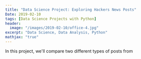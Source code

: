 ```yaml
---
title: "Data Science Project: Exploring Hackers News Posts"
Date: 2019-02-10
tags: [Data Science Projects with Python]
header:
  image: "/images/2019-02-10/office-4.jpg"
excerpt: "Data Science, Data Analysis, Python"
mathjax: "true"
---
```


In this project, we'll compare two different types of posts from 


